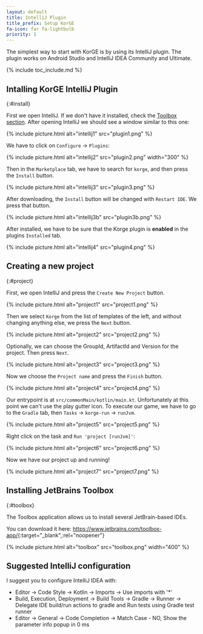 ```yaml
---
layout: default
title: IntelliJ Plugin
title_prefix: Setup KorGE
fa-icon: far fa-lightbulb
priority: 1
---
```


The simplest way to start with KorGE is by using its IntelliJ plugin.
The plugin works on Android Studio and IntelliJ IDEA Community and Ultimate.

{% include toc_include.md %}

## Intalling KorGE IntelliJ Plugin
{:#install}

First we open IntelliJ. If we don't have it installed, check the [Toolbox section](#toolbox).
After opening IntelliJ we should see a window similar to this one:

{% include picture.html alt="intellij1" src="plugin1.png" %}

We have to click on `Configure` -> `Plugins`:

{% include picture.html alt="intellij2" src="plugin2.png" width="300" %}

Then in the `Marketplace` tab, we have to search for `korge`, and then press the `Install` button.

{% include picture.html alt="intellij3" src="plugin3.png" %}

After downloading, the `Install` button will be changed with `Restart IDE`.
We press that button.

{% include picture.html alt="intellij3b" src="plugin3b.png" %}

After installed, we have to be sure that the Korge
plugin is **enabled** in the plugins `Installed` tab.

{% include picture.html alt="intellij4" src="plugin4.png" %}

## Creating a new project
{:#project}

First, we open IntelliJ and press the `Create New Project` button.

{% include picture.html alt="project1" src="project1.png" %}

Then we select `Korge` from the list of templates of the left, and without changing
anything else, we press the `Next` button.

{% include picture.html alt="project2" src="project2.png" %}

Optionally, we can choose the GroupId, ArtifactId and Version for the project.
Then press `Next`.

{% include picture.html alt="project3" src="project3.png" %}

Now we choose the `Project name` and press the `Finish` button.

{% include picture.html alt="project4" src="project4.png" %}

Our entrypoint is at `src/commonMain/kotlin/main.kt`.
Unfortunately at this point we can't use the play gutter icon. To execute
our game, we have to go to the `Gradle` tab, then `Tasks` -> `korge-run` -> `runJvm`.

{% include picture.html alt="project5" src="project5.png" %}

Right click on the task and `Run 'project [runJvm]'`:

{% include picture.html alt="project6" src="project6.png" %}

Now we have our project up and running!

{% include picture.html alt="project7" src="project7.png" %}

## Installing JetBrains Toolbox
{:#toolbox}

The Toolbox application allows us to install several JetBrain-based IDEs.

You can download it here: <https://www.jetbrains.com/toolbox-app/>{:target="_blank",:rel="noopener"}

{% include picture.html alt="toolbox" src="toolbox.png" width="400" %}

## Suggested IntelliJ configuration

I suggest you to configure IntelliJ IDEA with:

* Editor → Code Style → Kotlin → Imports → Use imports with '*'
* Build, Execution, Deployment → Build Tools → Gradle → Runner → Delegate IDE build/run actions to gradle and Run tests using Gradle test runner
* Editor → General → Code Completion → Match Case - NO, Show the parameter info popup in 0 ms
